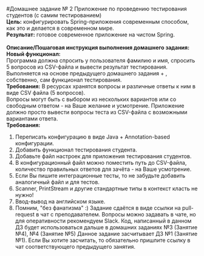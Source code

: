 #Домашнее задание № 2
Приложение по проведению тестирования студентов (с самим тестированием)
<br>
<b>Цель:</b> конфигурировать Spring-приложения современным способом, как это и делается в современном мире.
<br>
<b>Результат:</b> готовое современное приложение на чистом Spring.
<br><br>
<b>Описание/Пошаговая инструкция выполнения домашнего задания:</b>
<br>
<b>Новый функционал:</b><br>
Программа должна спросить у пользователя фамилию и имя, спросить 5 вопросов из CSV-файла и вывести результат тестирования.<br>
Выполняется на основе предыдущего домашнего задания + , собственно, сам функционал тестирования.
<br><b>Требования:</b>
В ресурсах хранятся вопросы и различные ответы к ним в виде CSV файла (5 вопросов).
<br>
Вопросы могут быть с выбором из нескольких вариантов или со свободным ответом - на Ваше желание и усмотрение.
Приложение должно просто вывести вопросы теста из CSV-файла с возможными вариантами ответа.
<br><b>Требования:</b>
<ol start="1">
<li>Переписать конфигурацию в виде Java + Annotation-based конфигурации.
<li>Добавить функционал тестирования студента.
<li>Добавьте файл настроек для приложения тестирования студентов.
<li>В конфигурационный файл можно поместить путь до CSV-файла, количество правильных ответов для зачёта - на Ваше усмотрение.
<li>Если Вы пишите интеграционные тесты, то не забудьте добавить аналогичный файл и для тестов.
<li>Scanner, PrintStream и другие стандартные типы в контекст класть не нужно!
<li>Ввод-вывод на английском языке.
<li>Помним, "без фанатизма" :) Задание сдаётся в виде ссылки на pull-request в чат с преподавателем. Вопросы можно задавать в чате, но для оперативности рекомендуем Slack. Код, написанный в данном ДЗ будет использоваться дальше в домашних заданиях №3 (Занятие №4), №4 (Занятие №5) Данное задание засчитывает ДЗ №1 (Занятие №1). Если Вы хотите засчитать, то обязательно пришлите ссылку в чат соответствующего предыдущего занятия.
</ol>